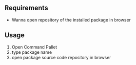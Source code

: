 ## Requirements

- Wanna open repository of the installed package in browser

## Usage

1. Open Command Pallet
2. type package name
3. open package source code repository in browser

